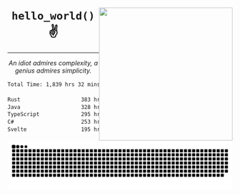 <div text-align="center">
    <img src="https://i.imgur.com/h1q15Kt.gife" align="right" width="299" height="299">
    <h1 align="center"><code>hello_world()</code> ✌️</h1>
    <hr>
    <p align="center"><i>An idiot admires complexity, a genius admires simplicity.</i></p>
</div>

<!--START_SECTION:waka-->

```txt
Total Time: 1,839 hrs 32 mins

Rust                   383 hrs 2 mins  ████▓░░░░░░░░░░░░░░░░░░░░   18.99 %
Java                   328 hrs 11 mins ████░░░░░░░░░░░░░░░░░░░░░   16.27 %
TypeScript             295 hrs 53 mins ███▓░░░░░░░░░░░░░░░░░░░░░   14.67 %
C#                     253 hrs 12 mins ███░░░░░░░░░░░░░░░░░░░░░░   12.55 %
Svelte                 195 hrs 55 mins ██▒░░░░░░░░░░░░░░░░░░░░░░   09.71 %
```

<!--END_SECTION:waka-->

<picture>
  <source media="(prefers-color-scheme: dark)" srcset="https://raw.githubusercontent.com/Somfic/Somfic/main/github-contribution-grid-snake-dark.svg">
  <source media="(prefers-color-scheme: light)" srcset="https://raw.githubusercontent.com/Somfic/Somfic/main/github-contribution-grid-snake.svg">
  <img alt="github contribution grid snake animation" src="https://raw.githubusercontent.com/Somfic/Somfic/main/github-contribution-grid-snake.svg">
</picture>
